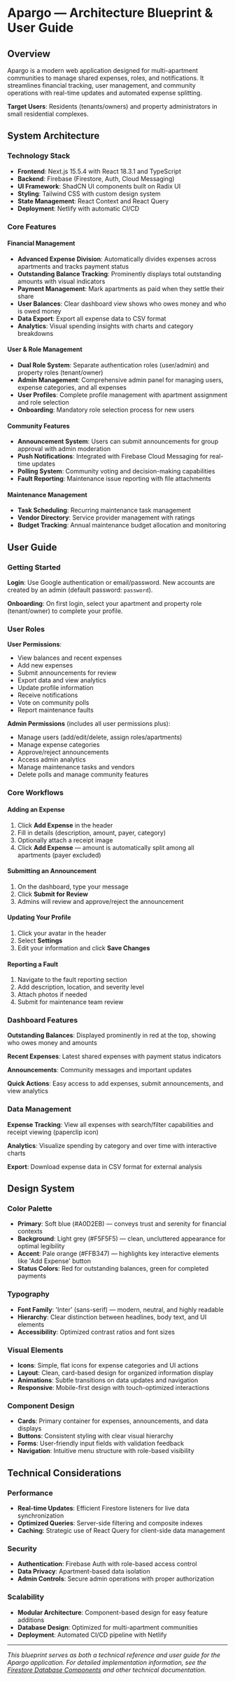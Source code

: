 # Apargo — Architecture Blueprint & User Guide

## Overview

Apargo is a modern web application designed for multi-apartment communities to manage shared expenses, roles, and notifications. It streamlines financial tracking, user management, and community operations with real-time updates and automated expense splitting.

**Target Users**: Residents (tenants/owners) and property administrators in small residential complexes.

## System Architecture

### Technology Stack

- **Frontend**: Next.js 15.5.4 with React 18.3.1 and TypeScript
- **Backend**: Firebase (Firestore, Auth, Cloud Messaging)
- **UI Framework**: ShadCN UI components built on Radix UI
- **Styling**: Tailwind CSS with custom design system
- **State Management**: React Context and React Query
- **Deployment**: Netlify with automatic CI/CD

### Core Features

#### Financial Management

- **Advanced Expense Division**: Automatically divides expenses across apartments and tracks payment status
- **Outstanding Balance Tracking**: Prominently displays total outstanding amounts with visual indicators
- **Payment Management**: Mark apartments as paid when they settle their share
- **User Balances**: Clear dashboard view shows who owes money and who is owed money
- **Data Export**: Export all expense data to CSV format
- **Analytics**: Visual spending insights with charts and category breakdowns

#### User & Role Management

- **Dual Role System**: Separate authentication roles (user/admin) and property roles (tenant/owner)
- **Admin Management**: Comprehensive admin panel for managing users, expense categories, and all expenses
- **User Profiles**: Complete profile management with apartment assignment and role selection
- **Onboarding**: Mandatory role selection process for new users

#### Community Features

- **Announcement System**: Users can submit announcements for group approval with admin moderation
- **Push Notifications**: Integrated with Firebase Cloud Messaging for real-time updates
- **Polling System**: Community voting and decision-making capabilities
- **Fault Reporting**: Maintenance issue reporting with file attachments

#### Maintenance Management

- **Task Scheduling**: Recurring maintenance task management
- **Vendor Directory**: Service provider management with ratings
- **Budget Tracking**: Annual maintenance budget allocation and monitoring

## User Guide

### Getting Started

**Login**: Use Google authentication or email/password. New accounts are created by an admin (default password: `password`).

**Onboarding**: On first login, select your apartment and property role (tenant/owner) to complete your profile.

### User Roles

**User Permissions**:

- View balances and recent expenses
- Add new expenses
- Submit announcements for review
- Export data and view analytics
- Update profile information
- Receive notifications
- Vote on community polls
- Report maintenance faults

**Admin Permissions** (includes all user permissions plus):

- Manage users (add/edit/delete, assign roles/apartments)
- Manage expense categories
- Approve/reject announcements
- Access admin analytics
- Manage maintenance tasks and vendors
- Delete polls and manage community features

### Core Workflows

#### Adding an Expense

1. Click **Add Expense** in the header
2. Fill in details (description, amount, payer, category)
3. Optionally attach a receipt image
4. Click **Add Expense** — amount is automatically split among all apartments (payer excluded)

#### Submitting an Announcement

1. On the dashboard, type your message
2. Click **Submit for Review**
3. Admins will review and approve/reject the announcement

#### Updating Your Profile

1. Click your avatar in the header
2. Select **Settings**
3. Edit your information and click **Save Changes**

#### Reporting a Fault

1. Navigate to the fault reporting section
2. Add description, location, and severity level
3. Attach photos if needed
4. Submit for maintenance team review

### Dashboard Features

**Outstanding Balances**: Displayed prominently in red at the top, showing who owes money and amounts

**Recent Expenses**: Latest shared expenses with payment status indicators

**Announcements**: Community messages and important updates

**Quick Actions**: Easy access to add expenses, submit announcements, and view analytics

### Data Management

**Expense Tracking**: View all expenses with search/filter capabilities and receipt viewing (paperclip icon)

**Analytics**: Visualize spending by category and over time with interactive charts

**Export**: Download expense data in CSV format for external analysis

## Design System

### Color Palette

- **Primary**: Soft blue (#A0D2EB) — conveys trust and serenity for financial contexts
- **Background**: Light grey (#F5F5F5) — clean, uncluttered appearance for optimal legibility
- **Accent**: Pale orange (#FFB347) — highlights key interactive elements like 'Add Expense' button
- **Status Colors**: Red for outstanding balances, green for completed payments

### Typography

- **Font Family**: 'Inter' (sans-serif) — modern, neutral, and highly readable
- **Hierarchy**: Clear distinction between headlines, body text, and UI elements
- **Accessibility**: Optimized contrast ratios and font sizes

### Visual Elements

- **Icons**: Simple, flat icons for expense categories and UI actions
- **Layout**: Clean, card-based design for organized information display
- **Animations**: Subtle transitions on data updates and navigation
- **Responsive**: Mobile-first design with touch-optimized interactions

### Component Design

- **Cards**: Primary container for expenses, announcements, and data displays
- **Buttons**: Consistent styling with clear visual hierarchy
- **Forms**: User-friendly input fields with validation feedback
- **Navigation**: Intuitive menu structure with role-based visibility

## Technical Considerations

### Performance

- **Real-time Updates**: Efficient Firestore listeners for live data synchronization
- **Optimized Queries**: Server-side filtering and composite indexes
- **Caching**: Strategic use of React Query for client-side data management

### Security

- **Authentication**: Firebase Auth with role-based access control
- **Data Privacy**: Apartment-based data isolation
- **Admin Controls**: Secure admin operations with proper authorization

### Scalability

- **Modular Architecture**: Component-based design for easy feature additions
- **Database Design**: Optimized for multi-apartment communities
- **Deployment**: Automated CI/CD pipeline with Netlify

---

_This blueprint serves as both a technical reference and user guide for the Apargo application. For detailed implementation information, see the [Firestore Database Components](FIRESTORE_DATABASE_COMPONENTS.md) and other technical documentation._
